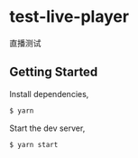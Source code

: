 # test-live-player
直播测试

## Getting Started

Install dependencies,

```bash
$ yarn
```

Start the dev server,

```bash
$ yarn start
```
